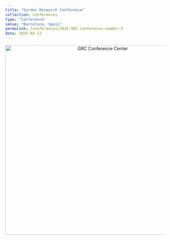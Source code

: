 ```yaml
---
title: "Gordon Research Conference"
collection: conferences
type: "Conference"
venue: "Barcelona, Spain"
permalink: /conferences/2025-GRC-conference-number-5
date: 2025-05-11
---
```

<p align="center">
  <img src="/images/group photo.jpg" alt="GRC Conference Center" width="600">
</p>
